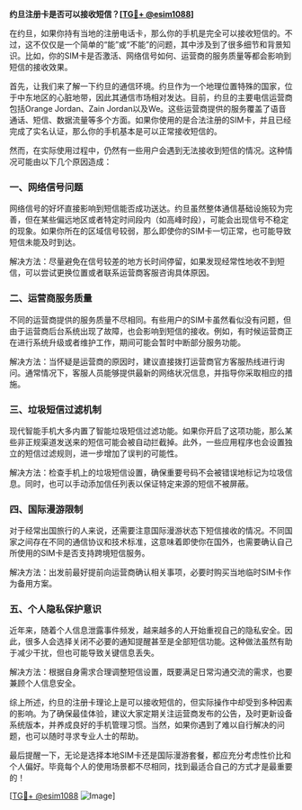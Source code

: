 **约旦注册卡是否可以接收短信？[[TG💪+ @esim1088](https://t.me/s/esim1088)]**

在约旦，如果你持有当地的注册电话卡，那么你的手机是完全可以接收短信的。不过，这不仅仅是一个简单的“能”或“不能”的问题，其中涉及到了很多细节和背景知识。比如，你的SIM卡是否激活、网络信号如何、运营商的服务质量等都会影响到短信的接收效果。

首先，让我们来了解一下约旦的通信环境。约旦作为一个地理位置特殊的国家，位于中东地区的心脏地带，因此其通信市场相对发达。目前，约旦的主要电信运营商包括Orange Jordan、Zain Jordan以及We。这些运营商提供的服务覆盖了语音通话、短信、数据流量等多个方面。如果你使用的是合法注册的SIM卡，并且已经完成了实名认证，那么你的手机基本是可以正常接收短信的。

然而，在实际使用过程中，仍然有一些用户会遇到无法接收到短信的情况。这种情况可能由以下几个原因造成：

### 一、网络信号问题

网络信号的好坏直接影响到短信能否成功送达。约旦虽然整体通信基础设施较为完善，但在某些偏远地区或者特定时间段内（如高峰时段），可能会出现信号不稳定的现象。如果你所在的区域信号较弱，那么即使你的SIM卡一切正常，也可能导致短信未能及时到达。

解决方法：尽量避免在信号较差的地方长时间停留，如果发现经常性地收不到短信，可以尝试更换位置或者联系运营商客服咨询具体原因。

### 二、运营商服务质量

不同的运营商提供的服务质量不尽相同。有些用户的SIM卡虽然看似没有问题，但由于运营商后台系统出现了故障，也会影响到短信的接收。例如，有时候运营商正在进行系统升级或者维护工作，期间可能会暂时中断部分服务功能。

解决方法：当怀疑是运营商的原因时，建议直接拨打运营商官方客服热线进行询问。通常情况下，客服人员能够提供最新的网络状况信息，并指导你采取相应的措施。

### 三、垃圾短信过滤机制

现代智能手机大多内置了智能垃圾短信过滤功能。如果你开启了这项功能，那么某些非正规渠道发送来的短信可能会被自动拦截掉。此外，一些应用程序也会设置独立的短信过滤规则，进一步增加了误判的可能性。

解决方法：检查手机上的垃圾短信设置，确保重要号码不会被错误地标记为垃圾信息。同时，也可以手动添加信任列表以保证特定来源的短信不被屏蔽。

### 四、国际漫游限制

对于经常出国旅行的人来说，还需要注意国际漫游状态下短信接收的情况。不同国家之间存在不同的通信协议和技术标准，这意味着即使你在国外，也需要确认自己所使用的SIM卡是否支持跨境短信服务。

解决方法：出发前最好提前向运营商确认相关事项，必要时购买当地临时SIM卡作为备用方案。

### 五、个人隐私保护意识

近年来，随着个人信息泄露事件频发，越来越多的人开始重视自己的隐私安全。因此，很多人会选择关闭不必要的通知提醒甚至是全部短信功能。这种做法虽然有助于减少干扰，但也可能导致关键信息丢失。

解决方法：根据自身需求合理调整短信设置，既要满足日常沟通交流的需求，也要兼顾个人信息安全。

综上所述，约旦的注册卡理论上是可以接收短信的，但实际操作中却受到多种因素的影响。为了确保最佳体验，建议大家定期关注运营商发布的公告，及时更新设备系统版本，并养成良好的手机管理习惯。当然，如果你遇到了难以自行解决的问题，也可以随时寻求专业人士的帮助。

最后提醒一下，无论是选择本地SIM卡还是国际漫游套餐，都应充分考虑性价比和个人偏好。毕竟每个人的使用场景都不尽相同，找到最适合自己的方式才是最重要的！

[[TG💪+ @esim1088](https://t.me/s/esim1088) ![Image](https://i.postimg.cc/4NQfJmqS/Snipaste-2025-05-13-00-14-12.png)]